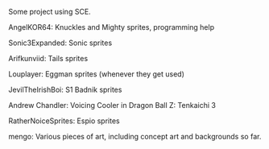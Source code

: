 Some project using SCE.

AngelKOR64: Knuckles and Mighty sprites, programming help

Sonic3Expanded: Sonic sprites

Arifkunviid: Tails sprites

Louplayer: Eggman sprites (whenever they get used)

JevilTheIrishBoi: S1 Badnik sprites

Andrew Chandler: Voicing Cooler in Dragon Ball Z: Tenkaichi 3

RatherNoiceSprites: Espio sprites

mengo: Various pieces of art, including concept art and backgrounds so far.
